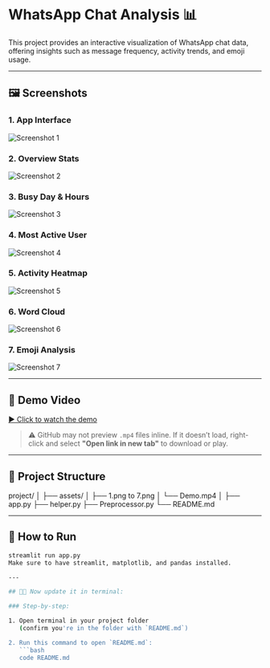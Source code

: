 # WhatsApp Chat Analysis 📊

This project provides an interactive visualization of WhatsApp chat data, offering insights such as message frequency, activity trends, and emoji usage.

---

## 🖼️ Screenshots

### 1. App Interface
![Screenshot 1](assets/1.png)

### 2. Overview Stats
![Screenshot 2](assets/2.png)

### 3. Busy Day & Hours
![Screenshot 3](assets/3.png)

### 4. Most Active User
![Screenshot 4](assets/4.png)

### 5. Activity Heatmap
![Screenshot 5](assets/5.png)

### 6. Word Cloud
![Screenshot 6](assets/6.png)

### 7. Emoji Analysis
![Screenshot 7](assets/7.png)

---

## 🎥 Demo Video

[▶️ Click to watch the demo](assets/Demo.mp4)

> ⚠️ GitHub may not preview `.mp4` files inline. If it doesn’t load, right-click and select **"Open link in new tab"** to download or play.

---

## 📁 Project Structure
project/
│
├── assets/
│ ├── 1.png to 7.png
│ └── Demo.mp4
│
├── app.py
├── helper.py
├── Preprocessor.py
└── README.md


---

## 🚀 How to Run

```bash
streamlit run app.py
Make sure to have streamlit, matplotlib, and pandas installed.

---

## 🧑‍💻 Now update it in terminal:

### Step-by-step:

1. Open terminal in your project folder  
   (confirm you're in the folder with `README.md`)

2. Run this command to open `README.md`:
   ```bash
   code README.md



